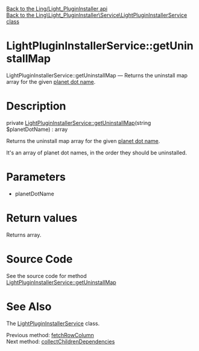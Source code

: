 [Back to the Ling/Light_PluginInstaller api](https://github.com/lingtalfi/Light_PluginInstaller/blob/master/doc/api/Ling/Light_PluginInstaller.md)<br>
[Back to the Ling\Light_PluginInstaller\Service\LightPluginInstallerService class](https://github.com/lingtalfi/Light_PluginInstaller/blob/master/doc/api/Ling/Light_PluginInstaller/Service/LightPluginInstallerService.md)


LightPluginInstallerService::getUninstallMap
================



LightPluginInstallerService::getUninstallMap — Returns the uninstall map array for the given [planet dot name](https://github.com/karayabin/universe-snapshot#the-planet-dot-name).




Description
================


private [LightPluginInstallerService::getUninstallMap](https://github.com/lingtalfi/Light_PluginInstaller/blob/master/doc/api/Ling/Light_PluginInstaller/Service/LightPluginInstallerService/getUninstallMap.md)(string $planetDotName) : array




Returns the uninstall map array for the given [planet dot name](https://github.com/karayabin/universe-snapshot#the-planet-dot-name).

It's an array of planet dot names, in the order they should be uninstalled.




Parameters
================


- planetDotName

    


Return values
================

Returns array.








Source Code
===========
See the source code for method [LightPluginInstallerService::getUninstallMap](https://github.com/lingtalfi/Light_PluginInstaller/blob/master/Service/LightPluginInstallerService.php#L552-L560)


See Also
================

The [LightPluginInstallerService](https://github.com/lingtalfi/Light_PluginInstaller/blob/master/doc/api/Ling/Light_PluginInstaller/Service/LightPluginInstallerService.md) class.

Previous method: [fetchRowColumn](https://github.com/lingtalfi/Light_PluginInstaller/blob/master/doc/api/Ling/Light_PluginInstaller/Service/LightPluginInstallerService/fetchRowColumn.md)<br>Next method: [collectChildrenDependencies](https://github.com/lingtalfi/Light_PluginInstaller/blob/master/doc/api/Ling/Light_PluginInstaller/Service/LightPluginInstallerService/collectChildrenDependencies.md)<br>

